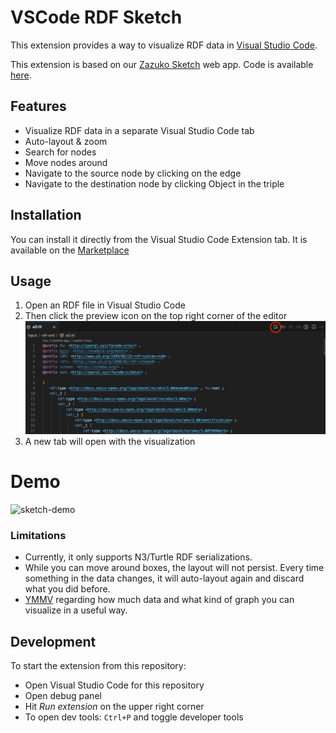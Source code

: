 # VSCode RDF Sketch

This extension provides a way to visualize RDF data in [Visual Studio Code](https://code.visualstudio.com).

This extension is based on our [Zazuko Sketch](https://sketch.zazuko.com/) web app. Code is available [here](https://github.com/zazuko/rdf-sketch).

## Features

* Visualize RDF data in a separate Visual Studio Code tab
* Auto-layout & zoom
* Search for nodes
* Move nodes around
* Navigate to the source node by clicking on the edge
* Navigate to the destination node by clicking Object in the triple

## Installation

You can install it directly from the Visual Studio Code Extension tab. It is available on the [Marketplace](https://marketplace.visualstudio.com/items?itemName=Zazuko.vscode-rdf-sketch)

## Usage

1. Open an RDF file in Visual Studio Code
2. Then click the preview icon on the top right corner of the editor ![Preview Button](images/preview-button.png)
3. A new tab will open with the visualization 

# Demo

![sketch-demo](https://github.com/user-attachments/assets/f0e60aa5-adb6-4d14-bf0b-b1e7854887ab)

### Limitations

* Currently, it only supports N3/Turtle RDF serializations.
* While you can move around boxes, the layout will not persist. Every time something in the data changes, it will auto-layout again and discard what you did before.
* [YMMV](https://www.urbandictionary.com/define.php?term=ymmv) regarding how much data and what kind of graph you can visualize in a useful way.

## Development

To start the extension from this repository:

- Open Visual Studio Code for this repository
- Open debug panel
- Hit *Run extension* on the upper right corner
- To open dev tools: `Ctrl+P` and toggle developer tools
